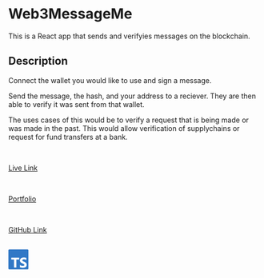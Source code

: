 # Web3MessageMe

This is a React app that sends and verifyies messages on the blockchain.

## Description 

Connect the wallet you would like to use and sign a message.

Send the message, the hash, and your address to a reciever. They are then
 able to verify it was sent from that wallet.

The uses cases of this would be to verify a request that is being made or
 was made in the past. This would allow verification of supplychains or
  request for fund transfers at a bank.

<br/>

[Live Link](https://web3messageme.netlify.app/)

<br/>

[Portfolio](https://blain-thomas.vercel.app/)

<br/>

[GitHub Link](https://github.com/BlainThomas)

<br/>

<img src="https://github.com/BlainThomas/BlainThomas/blob/master/logos/TypeScript.png" alt="drawing" width="40"/>
